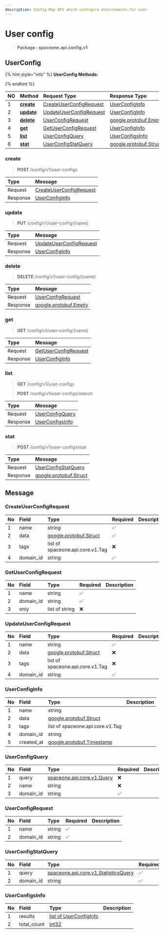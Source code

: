 ```yaml
---
description: Config Map API which configure environments for user
---
```

# User config

>  **Package : spaceone.api.config.v1**

## UserConfig

{% hint style="info" %}
**UserConfig Methods:**

{%  endhint %}


| NO |  Method | Request Type | Response Type | Description |
| :--- | :--- | :--- | :--- | :--- |
| 1 | [**create**](user-config.md#create)|   [CreateUserConfigRequest](user-config.md#createuserconfigrequest) |   [UserConfigInfo](user-config.md#userconfiginfo) |  |
| 2 | [**update**](user-config.md#update)|   [UpdateUserConfigRequest](user-config.md#updateuserconfigrequest) |   [UserConfigInfo](user-config.md#userconfiginfo) |  |
| 3 | [**delete**](user-config.md#delete)|   [UserConfigRequest](user-config.md#userconfigrequest) |  [google.protobuf.Empty](https://github.com/protocolbuffers/protobuf/blob/master/src/google/protobuf/empty.proto)|  |
| 4 | [**get**](user-config.md#get)|   [GetUserConfigRequest](user-config.md#getuserconfigrequest) |   [UserConfigInfo](user-config.md#userconfiginfo) |  |
| 5 | [**list**](user-config.md#list)|   [UserConfigQuery](user-config.md#userconfigquery) |   [UserConfigsInfo](user-config.md#userconfigsinfo) |  |
| 6 | [**stat**](user-config.md#stat)|   [UserConfigStatQuery](user-config.md#userconfigstatquery) |  [google.protobuf.Struct](https://github.com/protocolbuffers/protobuf/blob/master/src/google/protobuf/struct.proto)|  | 
 

 
### create
> **POST** /config/v1/user-configs
>


| Type | Message |
| :--- | :--- |
| Request | [CreateUserConfigRequest](user-config.md#createuserconfigrequest) |
| Response |  [UserConfigInfo](user-config.md#userconfiginfo)  |
 
 

 
### update
> **PUT** /config/v1/user-config/{name}
>


| Type | Message |
| :--- | :--- |
| Request | [UpdateUserConfigRequest](user-config.md#updateuserconfigrequest) |
| Response |  [UserConfigInfo](user-config.md#userconfiginfo)  |
 
 

 
### delete
> **DELETE** /config/v1/user-config/{name}
>


| Type | Message |
| :--- | :--- |
| Request | [UserConfigRequest](user-config.md#userconfigrequest) |
| Response | [google.protobuf.Empty](https://github.com/protocolbuffers/protobuf/blob/master/src/google/protobuf/empty.proto) |
 
 

 
### get
> **GET** /config/v1/user-config/{name}
>


| Type | Message |
| :--- | :--- |
| Request | [GetUserConfigRequest](user-config.md#getuserconfigrequest) |
| Response |  [UserConfigInfo](user-config.md#userconfiginfo)  |
 
 

 
### list
> **GET** /config/v1/user-configs
>
> **POST** /config/v1/user-configs/search



| Type | Message |
| :--- | :--- |
| Request | [UserConfigQuery](user-config.md#userconfigquery) |
| Response |  [UserConfigsInfo](user-config.md#userconfigsinfo)  |
 
 

 
### stat
> **POST** /config/v1/user-configs/stat
>


| Type | Message |
| :--- | :--- |
| Request | [UserConfigStatQuery](user-config.md#userconfigstatquery) |
| Response | [google.protobuf.Struct](https://github.com/protocolbuffers/protobuf/blob/master/src/google/protobuf/struct.proto) |


## 

## Message

### CreateUserConfigRequest
| No | Field | Type | Required | Description |
| :--- | :--- | :--- | :--- | :--- |
| 1 | name |string|✅| |
| 2 | data |[google.protobuf.Struct](https://github.com/protocolbuffers/protobuf/blob/master/src/google/protobuf/struct.proto)|✅| |
| 3 | tags |list of spaceone.api.core.v1.Tag|❌| |
| 4 | domain_id |string|✅| |

### GetUserConfigRequest
| No | Field | Type | Required | Description |
| :--- | :--- | :--- | :--- | :--- |
| 1 | name |string|✅| |
| 2 | domain_id |string|✅| |
| 3 | only |list of string|❌| |

### UpdateUserConfigRequest
| No | Field | Type | Required | Description |
| :--- | :--- | :--- | :--- | :--- |
| 1 | name |string|✅| |
| 2 | data |[google.protobuf.Struct](https://github.com/protocolbuffers/protobuf/blob/master/src/google/protobuf/struct.proto)|❌| |
| 3 | tags |list of spaceone.api.core.v1.Tag|❌| |
| 4 | domain_id |string|✅| |

### UserConfigInfo
| No | Field | Type |  Description |
| :--- | :--- | :--- | :--- |
| 1 | name |string | |
| 2 | data |[google.protobuf.Struct](https://github.com/protocolbuffers/protobuf/blob/master/src/google/protobuf/struct.proto) | |
| 3 | tags |list of spaceone.api.core.v1.Tag | |
| 4 | domain_id |string | |
| 5 | created_at |[google.protobuf.Timestamp](https://github.com/protocolbuffers/protobuf/blob/master/src/google/protobuf/timestamp.proto) | |

### UserConfigQuery
| No | Field | Type | Required | Description |
| :--- | :--- | :--- | :--- | :--- |
| 1 | query |[spaceone.api.core.v1.Query](https://spaceone-dev.gitbook.io/api-reference/common-v1/search-query)|❌| |
| 2 | name |string|❌| |
| 3 | domain_id |string|✅| |

### UserConfigRequest
| No | Field | Type | Required | Description |
| :--- | :--- | :--- | :--- | :--- |
| 1 | name |string|✅| |
| 2 | domain_id |string|✅| |

### UserConfigStatQuery
| No | Field | Type | Required | Description |
| :--- | :--- | :--- | :--- | :--- |
| 1 | query |[spaceone.api.core.v1.StatisticsQuery](https://spaceone-dev.gitbook.io/api-reference/common-v1/statistics-query)|✅| |
| 2 | domain_id |string|✅| |

### UserConfigsInfo
| No | Field | Type |  Description |
| :--- | :--- | :--- | :--- |
| 1 | results |[list of UserConfigInfo](user-config.md#userconfiginfo) | |
| 2 | total_count |[int32](https://github.com/protocolbuffers/protobuf/blob/master/src/google/protobuf/type.proto) | |
